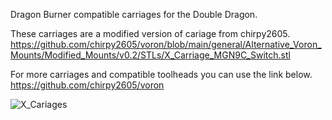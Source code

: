 Dragon Burner compatible carriages for the Double Dragon.

These carriages are a modified version of cariage from chirpy2605.
https://github.com/chirpy2605/voron/blob/main/general/Alternative_Voron_Mounts/Modified_Mounts/v0.2/STLs/X_Carriage_MGN9C_Switch.stl

For more carriages and compatible toolheads you can use the link below.
https://github.com/chirpy2605/voron

![X_Cariages](https://github.com/ariekraakjr/voron_mods/assets/36099467/52c46b5d-3965-44c0-ac3d-cfe715718bc5)

